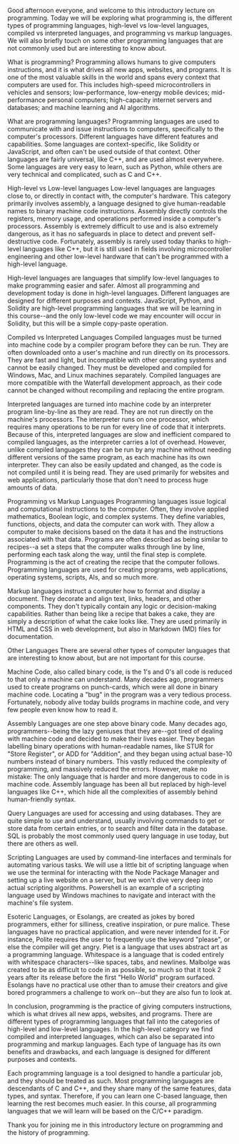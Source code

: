 Good afternoon everyone, and welcome to this introductory lecture on programming. Today we will be exploring what programming is, the different types of programming languages, high-level vs low-level languages, compiled vs interpreted languages, and programming vs markup languages. We will also briefly touch on some other programming languages that are not commonly used but are interesting to know about.

What is programming?
Programming allows humans to give computers instructions, and it is what drives all new apps, websites, and programs. It is one of the most valuable skills in the world and spans every context that computers are used for. This includes high-speed microcontrollers in vehicles and sensors; low-performance, low-energy mobile devices; mid-performance personal computers; high-capacity internet servers and databases; and machine learning and AI algorithms.

What are programming languages?
Programming languages are used to communicate with and issue instructions to computers, specifically to the computer's processors. Different languages have different features and capabilities. Some languages are context-specific, like Solidity or JavaScript, and often can't be used outside of that context. Other languages are fairly universal, like C++, and are used almost everywhere. Some languages are very easy to learn, such as Python, while others are very technical and complicated, such as C and C++.

High-level vs Low-level languages
Low-level languages are languages close to, or directly in contact with, the computer's hardware. This category primarily involves assembly, a language designed to give human-readable names to binary machine code instructions. Assembly directly controls the registers, memory usage, and operations performed inside a computer's processors. Assembly is extremely difficult to use and is also extremely dangerous, as it has no safeguards in place to detect and prevent self-destructive code. Fortunately, assembly is rarely used today thanks to high-level languages like C++, but it is still used in fields involving microcontroller engineering and other low-level hardware that can't be programmed with a high-level language.

High-level languages are languages that simplify low-level languages to make programming easier and safer. Almost all programming and development today is done in high-level languages. Different languages are designed for different purposes and contexts. JavaScript, Python, and Solidity are high-level programming languages that we will be learning in this course--and the only low-level code we may encounter will occur in Solidity, but this will be a simple copy-paste operation.

Compiled vs Interpreted Languages
Compiled languages must be turned into machine code by a compiler program before they can be run. They are often downloaded onto a user's machine and run directly on its processors. They are fast and light, but incompatible with other operating systems and cannot be easily changed. They must be developed and compiled for Windows, Mac, and Linux machines separately. Compiled languages are more compatible with the Waterfall development approach, as their code cannot be changed without recompiling and replacing the entire program.

Interpreted languages are turned into machine code by an interpreter program line-by-line as they are read. They are not run directly on the machine's processors. The interpreter runs on one processor, which requires many operations to be run for every line of code that it interprets. Because of this, interpreted languages are slow and inefficient compared to compiled languages, as the interpreter carries a lot of overhead. However, unlike compiled languages they can be run by any machine without needing different versions of the same program, as each machine has its own interpreter. They can also be easily updated and changed, as the code is not compiled until it is being read. They are used primarily for websites and web applications, particularly those that don't need to process huge amounts of data.

Programming vs Markup Languages
Programming languages issue logical and computational instructions to the computer. Often, they involve applied mathematics, Boolean logic, and complex systems. They define variables, functions, objects, and data the computer can work with. They allow a computer to make decisions based on the data it has and the instructions associated with that data. Programs are often described as being similar to recipes--a set a steps that the computer walks through line by line, performing each task along the way, until the final step is complete. Programming is the act of creating the recipe that the computer follows. Programming languages are used for creating programs, web applications, operating systems, scripts, AIs, and so much more.

Markup languages instruct a computer how to format and display a document. They decorate and align text, links, headers, and other components. They don't typically contain any logic or decision-making capabilities. Rather than being like a recipe that bakes a cake, they are simply a description of what the cake looks like. They are used primarily in HTML and CSS in web development, but also in Markdown (MD) files for documentation.

Other Languages
There are several other types of computer languages that are interesting to know about, but are not important for this course.

Machine Code, also called binary code, is the 1's and 0's all code is reduced to that only a machine can understand. Many decades ago, programmers used to create programs on punch-cards, which were all done in binary machine code. Locating a "bug" in the program was a very tedious process. Fortunately, nobody alive today builds programs in machine code, and very few people even know how to read it.

Assembly Languages are one step above binary code. Many decades ago, programmers--being the lazy geniuses that they are--got tired of dealing with machine code and decided to make their lives easier. They began labelling binary operations with human-readable names, like STUR for "Store Register", or ADD for "Addition", and they began using actual base-10 numbers instead of binary numbers. This vastly reduced the complexity of programming, and massively reduced the errors. However, make no mistake: The only language that is harder and more dangerous to code in is machine code. Assembly language has been all but replaced by high-level languages like C++, which hide all the complexities of assembly behind human-friendly syntax.

Query Languages are used for accessing and using databases. They are quite simple to use and understand, usually involving commands to get or store data from certain entries, or to search and filter data in the database. SQL is probably the most commonly used query language in use today, but there are others as well.

Scripting Languages are used by command-line interfaces and terminals for automating various tasks. We will use a little bit of scripting language when we use the terminal for interacting with the Node Package Manager and setting up a live website on a server, but we won't dive very deep into actual scripting algorithms. Powershell is an example of a scripting language used by Windows machines to navigate and interact with the machine's file system.

Esoteric Languages, or Esolangs, are created as jokes by bored programmers, either for silliness, creative inspiration, or pure malice. These languages have no practical application, and were never intended for it. For instance, Polite requires the user to frequently use the keyword "please", or else the compiler will get angry. Piet is a language that uses abstract art as a programming language. Whitespace is a language that is coded entirely with whitespace characters--like spaces, tabs, and newlines. Malbolge was created to be as difficult to code in as possible, so much so that it took 2 years after its release before the first "Hello World" program surfaced. Esolangs have no practical use other than to amuse their creators and give bored programmers a challenge to work on--but they are also fun to look at.

In conclusion, programming is the practice of giving computers instructions, which is what drives all new apps, websites, and programs. There are different types of programming languages that fall into the categories of high-level and low-level languages. In the high-level category we find compiled and interpreted languages, which can also be separated into programming and markup languages. Each type of language has its own benefits and drawbacks, and each language is designed for different purposes and contexts.

Each programming language is a tool designed to handle a particular job, and they should be treated as such. Most programming languages are descendants of C and C++, and they share many of the same features, data types, and syntax. Therefore, if you can learn one C-based language, then learning the rest becomes much easier. In this course, all programming languages that we will learn will be based on the C/C++ paradigm.

Thank you for joining me in this introductory lecture on programming and the history of programming.